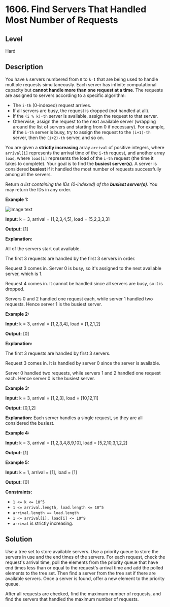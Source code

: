 # 1606. Find Servers That Handled Most Number of Requests
## Level
Hard

## Description
You have `k` servers numbered from `0` to `k-1` that are being used to handle multiple requests simultaneously. Each server has infinite computational capacity but **cannot handle more than one request at a time**. The requests are assigned to servers according to a specific algorithm:

* The `i-th` (0-indexed) request arrives.
* If all servers are busy, the request is dropped (not handled at all).
* If the `(i % k)-th` server is available, assign the request to that server.
* Otherwise, assign the request to the next available server (wrapping around the list of servers and starting from 0 if necessary). For example, if the `i-th` server is busy, try to assign the request to the `(i+1)-th` server, then the `(i+2)-th` server, and so on.

You are given a **strictly increasing** array `arrival` of positive integers, where `arrival[i]` represents the arrival time of the `i-th` request, and another array `load`, where `load[i]` represents the load of the `i-th` request (the time it takes to complete). Your goal is to find the **busiest server(s)**. A server is considered **busiest** if it handled the most number of requests successfully among all the servers.

Return *a list containing the IDs (0-indexed) of the **busiest server(s)***. You may return the IDs in any order.

**Example 1:**

![Image text](https://assets.leetcode.com/uploads/2020/09/08/load-1.png)

**Input:** k = 3, arrival = [1,2,3,4,5], load = [5,2,3,3,3] 

**Output:** [1] 

**Explanation:**

All of the servers start out available.

The first 3 requests are handled by the first 3 servers in order.

Request 3 comes in. Server 0 is busy, so it's assigned to the next available server, which is 1.

Request 4 comes in. It cannot be handled since all servers are busy, so it is dropped.

Servers 0 and 2 handled one request each, while server 1 handled two requests. Hence server 1 is the busiest server.

**Example 2:**

**Input:** k = 3, arrival = [1,2,3,4], load = [1,2,1,2]

**Output:** [0]

**Explanation:**

The first 3 requests are handled by first 3 servers.

Request 3 comes in. It is handled by server 0 since the server is available.

Server 0 handled two requests, while servers 1 and 2 handled one request each. Hence server 0 is the busiest server.

**Example 3:**

**Input:** k = 3, arrival = [1,2,3], load = [10,12,11]

**Output:** [0,1,2]

**Explanation:** Each server handles a single request, so they are all considered the busiest.

**Example 4:**

**Input:** k = 3, arrival = [1,2,3,4,8,9,10], load = [5,2,10,3,1,2,2]

**Output:** [1]

**Example 5:**

**Input:** k = 1, arrival = [1], load = [1]

**Output:** [0]

**Constraints:**

* `1 <= k <= 10^5`
* `1 <= arrival.length, load.length <= 10^5`
* `arrival.length == load.length`
* `1 <= arrival[i], load[i] <= 10^9`
* `arrival` is strictly increasing.

## Solution
Use a tree set to store available servers. Use a priority queue to store the servers in use and the end times of the servers. For each request, check the request's arrival time, poll the elements from the priority queue that have end times less than or equal to the request's arrival time and add the polled elements to the tree set. Then find a server from the tree set if there are available servers. Once a server is found, offer a new element to the priority queue.

After all requests are checked, find the maximum number of requests, and find the servers that handled the maximum number of requests.
